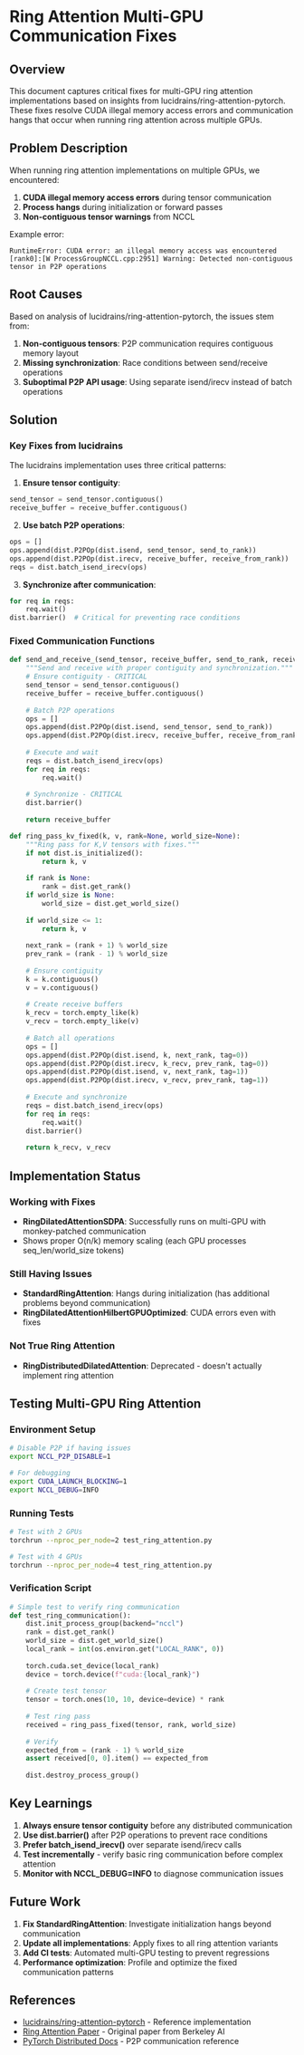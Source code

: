 # Ring Attention Multi-GPU Communication Fixes

## Overview

This document captures critical fixes for multi-GPU ring attention implementations based on insights from lucidrains/ring-attention-pytorch. These fixes resolve CUDA illegal memory access errors and communication hangs that occur when running ring attention across multiple GPUs.

## Problem Description

When running ring attention implementations on multiple GPUs, we encountered:
1. **CUDA illegal memory access errors** during tensor communication
2. **Process hangs** during initialization or forward passes
3. **Non-contiguous tensor warnings** from NCCL

Example error:
```
RuntimeError: CUDA error: an illegal memory access was encountered
[rank0]:[W ProcessGroupNCCL.cpp:2951] Warning: Detected non-contiguous tensor in P2P operations
```

## Root Causes

Based on analysis of lucidrains/ring-attention-pytorch, the issues stem from:

1. **Non-contiguous tensors**: P2P communication requires contiguous memory layout
2. **Missing synchronization**: Race conditions between send/receive operations
3. **Suboptimal P2P API usage**: Using separate isend/irecv instead of batch operations

## Solution

### Key Fixes from lucidrains

The lucidrains implementation uses three critical patterns:

1. **Ensure tensor contiguity**:
```python
send_tensor = send_tensor.contiguous()
receive_buffer = receive_buffer.contiguous()
```

2. **Use batch P2P operations**:
```python
ops = []
ops.append(dist.P2POp(dist.isend, send_tensor, send_to_rank))
ops.append(dist.P2POp(dist.irecv, receive_buffer, receive_from_rank))
reqs = dist.batch_isend_irecv(ops)
```

3. **Synchronize after communication**:
```python
for req in reqs:
    req.wait()
dist.barrier()  # Critical for preventing race conditions
```

### Fixed Communication Functions

```python
def send_and_receive_(send_tensor, receive_buffer, send_to_rank, receive_from_rank):
    """Send and receive with proper contiguity and synchronization."""
    # Ensure contiguity - CRITICAL
    send_tensor = send_tensor.contiguous()
    receive_buffer = receive_buffer.contiguous()
    
    # Batch P2P operations
    ops = []
    ops.append(dist.P2POp(dist.isend, send_tensor, send_to_rank))
    ops.append(dist.P2POp(dist.irecv, receive_buffer, receive_from_rank))
    
    # Execute and wait
    reqs = dist.batch_isend_irecv(ops)
    for req in reqs:
        req.wait()
    
    # Synchronize - CRITICAL
    dist.barrier()
    
    return receive_buffer

def ring_pass_kv_fixed(k, v, rank=None, world_size=None):
    """Ring pass for K,V tensors with fixes."""
    if not dist.is_initialized():
        return k, v
        
    if rank is None:
        rank = dist.get_rank()
    if world_size is None:
        world_size = dist.get_world_size()
        
    if world_size <= 1:
        return k, v
    
    next_rank = (rank + 1) % world_size
    prev_rank = (rank - 1) % world_size
    
    # Ensure contiguity
    k = k.contiguous()
    v = v.contiguous()
    
    # Create receive buffers
    k_recv = torch.empty_like(k)
    v_recv = torch.empty_like(v)
    
    # Batch all operations
    ops = []
    ops.append(dist.P2POp(dist.isend, k, next_rank, tag=0))
    ops.append(dist.P2POp(dist.irecv, k_recv, prev_rank, tag=0))
    ops.append(dist.P2POp(dist.isend, v, next_rank, tag=1))
    ops.append(dist.P2POp(dist.irecv, v_recv, prev_rank, tag=1))
    
    # Execute and synchronize
    reqs = dist.batch_isend_irecv(ops)
    for req in reqs:
        req.wait()
    dist.barrier()
    
    return k_recv, v_recv
```

## Implementation Status

### Working with Fixes
- **RingDilatedAttentionSDPA**: Successfully runs on multi-GPU with monkey-patched communication
- Shows proper O(n/k) memory scaling (each GPU processes seq_len/world_size tokens)

### Still Having Issues
- **StandardRingAttention**: Hangs during initialization (has additional problems beyond communication)
- **RingDilatedAttentionHilbertGPUOptimized**: CUDA errors even with fixes

### Not True Ring Attention
- **RingDistributedDilatedAttention**: Deprecated - doesn't actually implement ring attention

## Testing Multi-GPU Ring Attention

### Environment Setup
```bash
# Disable P2P if having issues
export NCCL_P2P_DISABLE=1

# For debugging
export CUDA_LAUNCH_BLOCKING=1
export NCCL_DEBUG=INFO
```

### Running Tests
```bash
# Test with 2 GPUs
torchrun --nproc_per_node=2 test_ring_attention.py

# Test with 4 GPUs
torchrun --nproc_per_node=4 test_ring_attention.py
```

### Verification Script
```python
# Simple test to verify ring communication
def test_ring_communication():
    dist.init_process_group(backend="nccl")
    rank = dist.get_rank()
    world_size = dist.get_world_size()
    local_rank = int(os.environ.get("LOCAL_RANK", 0))
    
    torch.cuda.set_device(local_rank)
    device = torch.device(f"cuda:{local_rank}")
    
    # Create test tensor
    tensor = torch.ones(10, 10, device=device) * rank
    
    # Test ring pass
    received = ring_pass_fixed(tensor, rank, world_size)
    
    # Verify
    expected_from = (rank - 1) % world_size
    assert received[0, 0].item() == expected_from
    
    dist.destroy_process_group()
```

## Key Learnings

1. **Always ensure tensor contiguity** before any distributed communication
2. **Use dist.barrier()** after P2P operations to prevent race conditions
3. **Prefer batch_isend_irecv()** over separate isend/irecv calls
4. **Test incrementally** - verify basic ring communication before complex attention
5. **Monitor with NCCL_DEBUG=INFO** to diagnose communication issues

## Future Work

1. **Fix StandardRingAttention**: Investigate initialization hangs beyond communication
2. **Update all implementations**: Apply fixes to all ring attention variants
3. **Add CI tests**: Automated multi-GPU testing to prevent regressions
4. **Performance optimization**: Profile and optimize the fixed communication patterns

## References

- [lucidrains/ring-attention-pytorch](https://github.com/lucidrains/ring-attention-pytorch) - Reference implementation
- [Ring Attention Paper](https://arxiv.org/abs/2310.01889) - Original paper from Berkeley AI
- [PyTorch Distributed Docs](https://pytorch.org/docs/stable/distributed.html) - P2P communication reference